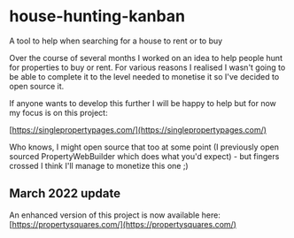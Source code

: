 # house-hunting-kanban

A tool to help when searching for a house to rent or to buy

Over the course of several months I worked on an idea to help people hunt for properties to buy or rent. For various reasons I realised I wasn't going to be able to complete it to the level needed to monetise it so I've decided to open source it.

If anyone wants to develop this further I will be happy to help but for now my focus is on this project:

[https://singlepropertypages.com/](https://singlepropertypages.com/)

Who knows, I might open source that too at some point (I previously open sourced PropertyWebBuilder which does what you'd expect) - but fingers crossed I think I'll manage to monetize this one ;)

## March 2022 update

An enhanced version of this project is now available here:
[https://propertysquares.com/](https://propertysquares.com/)
